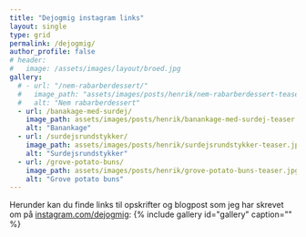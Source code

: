 ```yaml
---
title: "Dejogmig instagram links"
layout: single
type: grid
permalink: /dejogmig/
author_profile: false
# header:
#   image: /assets/images/layout/broed.jpg
gallery:
  # - url: "/nem-rabarberdessert/"
  #   image_path: "assets/images/posts/henrik/nem-rabarberdessert-teaser.jpg"
  #   alt: "Nem rabarberdessert"
  - url: /banakage-med-surdej/
    image_path: assets/images/posts/henrik/banankage-med-surdej-teaser.jpg
    alt: "Banankage"
  - url: /surdejsrundstykker/
    image_path: assets/images/posts/henrik/surdejsrundstykker-teaser.jpg
    alt: "Surdejsrundstykker" 
  - url: /grove-potato-buns/
    image_path: assets/images/posts/henrik/grove-potato-buns-teaser.jpg
    alt: "Grove potato buns"
---
```

Herunder kan du finde links til opskrifter og blogpost som jeg har skrevet om på [instagram.com/dejogmig](https://instagram.com/dejogmig): 
{% include gallery id="gallery"  caption="" %}